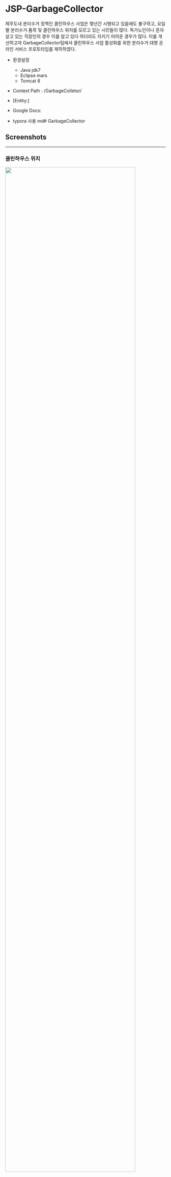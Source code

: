 # JSP-GarbageCollector
제주도내 분리수거 정책인 클린하우스 사업은 몇년간 시행되고 있음에도 불구하고, 요일별 분리수거 품목 및 클린하우스 위치를 모르고 있는 시민들이 많다.
독거노인이나 혼자 살고 있는 직장인의 경우 이를 알고 있다 하더라도 지키기 어려운 경우가 많다.
이를 개선하고자 GarbageCollector팀에서 클린하우스 사업 활성화를 위한 분리수거 대행 온라인 서비스 프로토타입를 제작하였다.

* 환경설정
  * Java jdk7
  * Eclipse mars
  * Tomcat 8

* Context Path : /GarbageColletor/
* [Entity:]
* Google Docs:
* typora 사용 md# GarbageCollector

## Screenshots
---

### 클린하우스 위치
<img src="https://user-images.githubusercontent.com/43433753/98465222-15c2ba80-220b-11eb-8220-5241b83aff5b.png" width="90%"></img>

### 고객 - 분리수거 서비스 신청 
<img src="https://user-images.githubusercontent.com/43433753/98464979-ad270e00-2209-11eb-8387-0fa16d730adf.png" width="90%"></img>
<img src="https://user-images.githubusercontent.com/43433753/98464981-ad270e00-2209-11eb-9ffa-2c33e3b52c3c.png" width="90%"></img>
<img src="https://user-images.githubusercontent.com/43433753/98464982-adbfa480-2209-11eb-8258-0f5683de47ac.png" width="90%"></img>
<img src="https://user-images.githubusercontent.com/43433753/98464983-ae583b00-2209-11eb-92a8-475f7d6a87d7.png" width="90%"></img>
<img src="https://user-images.githubusercontent.com/43433753/98464984-ae583b00-2209-11eb-867c-e429a2cfe6c9.png" width="90%"></img>

### 대행 - 대행 제안 
<img src="https://user-images.githubusercontent.com/43433753/98464990-b44e1c00-2209-11eb-96c4-ce1b0c1798e7.png" width="90%"></img>
<img src="https://user-images.githubusercontent.com/43433753/98464991-b4e6b280-2209-11eb-9c6d-53997bab907f.png" width="90%"></img>
<img src="https://user-images.githubusercontent.com/43433753/98464992-b4e6b280-2209-11eb-8ba8-d94a97ed761b.png" width="90%"></img>
<img src="https://user-images.githubusercontent.com/43433753/98464993-b57f4900-2209-11eb-9a41-a9f28cf728a4.png" width="90%"></img>
<img src="https://user-images.githubusercontent.com/43433753/98464989-b31cef00-2209-11eb-9a12-6509d7c26f64.png" width="90%"></img>

### 고객 - 매치화면
<img src="https://user-images.githubusercontent.com/43433753/98465000-bc0dc080-2209-11eb-8e2f-bcf7107c80e3.png" width="90%"></img>
<img src="https://user-images.githubusercontent.com/43433753/98465002-bd3eed80-2209-11eb-85c5-cc6e0da8adee.png" width="90%"></img>
<img src="https://user-images.githubusercontent.com/43433753/98465004-bdd78400-2209-11eb-9015-32b7749ad0c5.png" width="90%"></img>
<img src="https://user-images.githubusercontent.com/43433753/98465005-be701a80-2209-11eb-86e2-08dab6023a81.png" width="90%"></img>

### 고객 - 후기 작성
<img src="https://user-images.githubusercontent.com/43433753/98465006-c039de00-2209-11eb-8fba-718befc801e8.png" width="90%"></img>
<img src="https://user-images.githubusercontent.com/43433753/98465007-c0d27480-2209-11eb-860a-1029cfdbc4bd.png" width="90%"></img>
